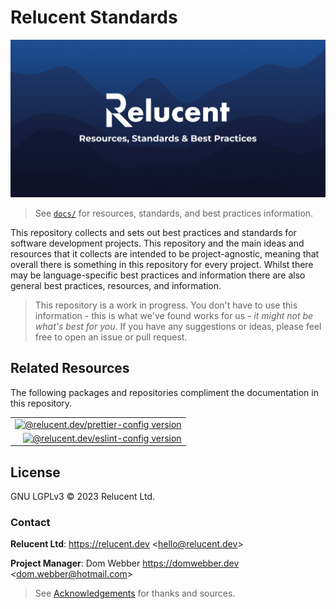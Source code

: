 # Relucent Standards

![Relucent Resources, Standards & Best Practices Cover Image](cover.png)

> See [`docs/`](docs/) for resources, standards, and best practices information.

This repository collects and sets out best practices and standards for software
development projects. This repository and the main ideas and resources that it
collects are intended to be project-agnostic, meaning that overall there is
something in this repository for every project. Whilst there may be
language-specific best practices and information there are also general best
practices, resources, and information.

> This repository is a work in progress. You don't have to use this information
> \- this is what we've found works for us - _it might not be what's best for
> you_. If you have any suggestions or ideas, please feel free to open an issue
> or pull request.

## Related Resources

The following packages and repositories compliment the documentation in this
repository.

|                                                                   |
| ----------------------------------------------------------------: |
| [![@relucent.dev/prettier-config version][]][prettier-config-npm] |
|     [![@relucent.dev/eslint-config version][]][eslint-config-npm] |

[prettier-config-npm]:
  https://npmjs.com/@relucent.dev/prettier-config
[@relucent.dev/prettier-config version]:
  https://img.shields.io/npm/v/%40relucent.dev/prettier-config?label=%40relucent.dev%prettier-config
[eslint-config-npm]: https://npmjs.com/@relucent.dev/eslint-config
[@relucent.dev/eslint-config version]:
  https://img.shields.io/npm/v/%40relucent.dev/eslint-config?label=%40relucent.dev%eslint-config

## License

GNU LGPLv3 &copy; 2023 Relucent Ltd.

### Contact

**Relucent Ltd**: <https://relucent.dev> <<hello@relucent.dev>>

**Project Manager**: Dom Webber <https://domwebber.dev>
<<dom.webber@hotmail.com>>

> See [Acknowledgements](ACKNOWLEDGEMENTS.md) for thanks and sources.
